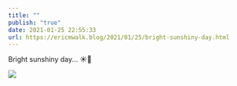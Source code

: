 ```yaml
---
title: ""
publish: "true"
date: 2021-01-25 22:55:33
url: https://ericmwalk.blog/2021/01/25/bright-sunshiny-day.html
---
```


Bright sunshiny day... ☀️🏃

![](https://ericmwalk.blog/uploads/2021/0bb69ddaf8.jpg)